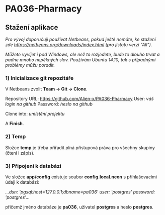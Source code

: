 # PA036-Pharmacy

## Stažení aplikace

*Pro vývoj doporučuji používat Netbeans, pokud ještě nemáte, ke stažení zde https://netbeans.org/downloads/index.html (pro jistotu verzi "All").*

*Můžete vyvíjet i pod Windows, ale než to rozjedete, bude to dlouho trvat a padne mnoho nepěkných slov. Používám Ubuntu 14.10, tak s případnými problémy můžu poradit.*

### 1) Inicializace git repozitáře

V Netbeans zvolit **Team -> Git -> Clone**.

Repository URL: https://github.com/Alien-x/PA036-Pharmacy
User: *váš login na github*
Password: *heslo na github*

Clone into: *umístění projektu*

A **Finish**.

### 2) Temp

Složce **temp** je třeba přiřadit plná přístupová práva pro všechny skupiny (čtení i zápis).

### 3) Připojení k databázi

Ve složce **app/config** existuje soubor **config.local.neon** s přihlašovacími údaji k databázi:

*...dsn: 'pgsql:host=127.0.0.1;dbname=pa036' user: 'postgres' password: 'postgres'...*

přičemž jméno databáze je **pa036**, uživatel **postgres** a heslo **postgres**. 







